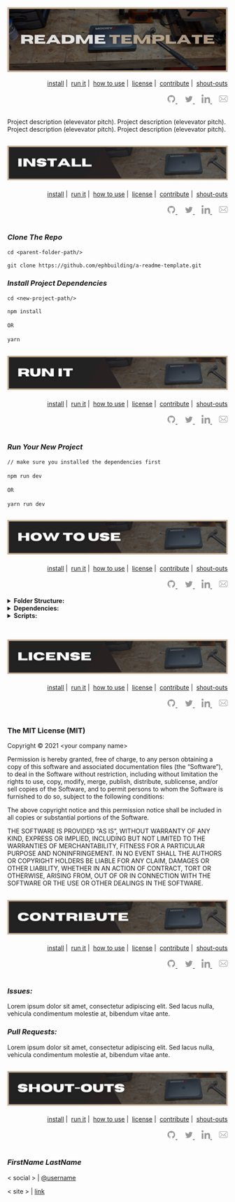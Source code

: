##

![readme title graphic](./assets/title.png)

<div id='nav' align='right'>
  <div>
    <a href='#install'>install</a>&nbsp;|&nbsp;
    <a href='#run-it'>run it</a>&nbsp;|&nbsp;
    <a href='#how-to-use'>how to use</a>&nbsp;|&nbsp;
    <a href='#license'>license</a>&nbsp;|&nbsp;
    <a href='#contribute'>contribute</a>&nbsp;|&nbsp;
    <a href='#shout-outs'>shout-outs</a>
  </div>
  <br/>
  <div>
    <a href='https://github.com/ephbuilding' alt='github icon'>
      <img src='./assets/icon-gh.svg' height='20'/>
    </a>
    &nbsp;
    &nbsp;
    <a href='https://twitter.com/ephbuilding' alt='twitter icon'>
      <img src='./assets/icon-tw.svg' height='20'/>
    </a>
    &nbsp;
    &nbsp;
    <a href='https://linkedin.com/in/ephbuilding' alt='linkedin icon'>
      <img src='./assets/icon-li.svg' height='20'/>
    </a>
    &nbsp;
    &nbsp;
    <a href='mailto:ephraim@modevx.com' alt='email icon'>
      <img src='./assets/icon-env.svg' height='20'/>
    </a>
  </div>
  <br/>
</div>

Project description (elevevator pitch). Project description (elevevator pitch). Project description (elevevator pitch). Project description (elevevator pitch).

##

<h2 id='install' align='center'>
  <img alt='readme install graphic' src='./assets/install.png'>
</h2>

<div id='nav' align='right'>
  <div>
    <a href='#install'>install</a>&nbsp;|&nbsp;
    <a href='#run-it'>run it</a>&nbsp;|&nbsp;
    <a href='#how-to-use'>how to use</a>&nbsp;|&nbsp;
    <a href='#license'>license</a>&nbsp;|&nbsp;
    <a href='#contribute'>contribute</a>&nbsp;|&nbsp;
    <a href='#shout-outs'>shout-outs</a>
  </div>
  <br/>
  <div>
    <a href='https://github.com/ephbuilding' alt='github icon'>
      <img src='./assets/icon-gh.svg' height='20'/>
    </a>
    &nbsp;
    &nbsp;
    <a href='https://twitter.com/ephbuilding' alt='twitter icon'>
      <img src='./assets/icon-tw.svg' height='20'/>
    </a>
    &nbsp;
    &nbsp;
    <a href='https://linkedin.com/in/ephbuilding' alt='linkedin icon'>
      <img src='./assets/icon-li.svg' height='20'/>
    </a>
    &nbsp;
    &nbsp;
    <a href='mailto:ephraim@modevx.com' alt='email icon'>
      <img src='./assets/icon-env.svg' height='20'/>
    </a>
  </div>
  <br/>
</div>

### **_Clone The Repo_**

```shellscript
cd <parent-folder-path/>
```

```shellscript
git clone https://github.com/ephbuilding/a-readme-template.git
```

### **_Install Project Dependencies_**

```shellscript
cd <new-project-path/>
```

```shellscript
npm install

OR

yarn
```

##

<h2 id='run-it' align='center'>
  <img alt='readme run-it graphic' src='./assets/run-it.png'>
</h2>

<div id='nav' align='right'>
  <div>
    <a href='#install'>install</a>&nbsp;|&nbsp;
    <a href='#run-it'>run it</a>&nbsp;|&nbsp;
    <a href='#how-to-use'>how to use</a>&nbsp;|&nbsp;
    <a href='#license'>license</a>&nbsp;|&nbsp;
    <a href='#contribute'>contribute</a>&nbsp;|&nbsp;
    <a href='#shout-outs'>shout-outs</a>
  </div>
  <br/>
  <div>
    <a href='https://github.com/ephbuilding' alt='github icon'>
      <img src='./assets/icon-gh.svg' height='20'/>
    </a>
    &nbsp;
    &nbsp;
    <a href='https://twitter.com/ephbuilding' alt='twitter icon'>
      <img src='./assets/icon-tw.svg' height='20'/>
    </a>
    &nbsp;
    &nbsp;
    <a href='https://linkedin.com/in/ephbuilding' alt='linkedin icon'>
      <img src='./assets/icon-li.svg' height='20'/>
    </a>
    &nbsp;
    &nbsp;
    <a href='mailto:ephraim@modevx.com' alt='email icon'>
      <img src='./assets/icon-env.svg' height='20'/>
    </a>
  </div>
  <br/>
</div>

### **_Run Your New Project_**

```shellscript
// make sure you installed the dependencies first

npm run dev

OR

yarn run dev
```

##

<h2 id='how-to-use' align='center'>
  <img alt='readme how-to-use graphic' src='./assets/how-to-use.png'>
</h2>

<div id='nav' align='right'>
  <div>
    <a href='#install'>install</a>&nbsp;|&nbsp;
    <a href='#run-it'>run it</a>&nbsp;|&nbsp;
    <a href='#how-to-use'>how to use</a>&nbsp;|&nbsp;
    <a href='#license'>license</a>&nbsp;|&nbsp;
    <a href='#contribute'>contribute</a>&nbsp;|&nbsp;
    <a href='#shout-outs'>shout-outs</a>
  </div>
  <br/>
  <div>
    <a href='https://github.com/ephbuilding' alt='github icon'>
      <img src='./assets/icon-gh.svg' height='20'/>
    </a>
    &nbsp;
    &nbsp;
    <a href='https://twitter.com/ephbuilding' alt='twitter icon'>
      <img src='./assets/icon-tw.svg' height='20'/>
    </a>
    &nbsp;
    &nbsp;
    <a href='https://linkedin.com/in/ephbuilding' alt='linkedin icon'>
      <img src='./assets/icon-li.svg' height='20'/>
    </a>
    &nbsp;
    &nbsp;
    <a href='mailto:ephraim@modevx.com' alt='email icon'>
      <img src='./assets/icon-env.svg' height='20'/>
    </a>
  </div>
  <br/>
</div>

<details>
<summary><strong>Folder Structure:</strong></summary>

```shellscript
// example folder structure

your-app-name/...................root directory
  __tests__/.....................tests
  dist/..........................deployment folder
  node_modules/..................project dependencies
  public/........................copied to dist/
  src/...........................MAIN PROJECT FOLDER
    assets/......................images, fonts
    components/..................React components
    hooks/.......................custom React hooks
    pages/.......................pages view components
    services/....................3rd-party data resources
    styles/......................CSS stylesheets
    App.jsx......................project root component
    index.js.....................PROJECT ENTRY POINT
  .env...........................environment variables
  .gitignore.....................don't expose those .env keys!
  package.json...................project dependency config
  README.md......................you are here [X]
  yarn.lock......................dependency lock file
```

</details>

<details>
<summary><strong>Dependencies:</strong></summary>

### **_Production_**

`react` | JavaScript library for creating user interfaces

`react-dom` | React package for working with the DOM

`react-query` | Hooks for managing, caching and syncing asynchronous and remote data in React

### **_Development_**

`jest` | JavaScript test runner

`tailwindcss` | utility-first CSS framework

`postcss` | JavaScript plugins that analyze and transform CSS

</details>

<details>
<summary><strong>Scripts:</strong></summary>

`"dev"` runs the app in `development` mode

`"test"` runs `"jest"` in interactice watch mode

`"build"` prepares your app's code for production to the `dist/` folder

</details>

<br>

##

<h2 id='license' align='center'>
  <img alt='readme license graphic' src='./assets/license.png'>
</h2>

<div id='nav' align='right'>
  <div>
    <a href='#install'>install</a>&nbsp;|&nbsp;
    <a href='#run-it'>run it</a>&nbsp;|&nbsp;
    <a href='#how-to-use'>how to use</a>&nbsp;|&nbsp;
    <a href='#license'>license</a>&nbsp;|&nbsp;
    <a href='#contribute'>contribute</a>&nbsp;|&nbsp;
    <a href='#shout-outs'>shout-outs</a>
  </div>
  <br/>
  <div>
    <a href='https://github.com/ephbuilding' alt='github icon'>
      <img src='./assets/icon-gh.svg' height='20'/>
    </a>
    &nbsp;
    &nbsp;
    <a href='https://twitter.com/ephbuilding' alt='twitter icon'>
      <img src='./assets/icon-tw.svg' height='20'/>
    </a>
    &nbsp;
    &nbsp;
    <a href='https://linkedin.com/in/ephbuilding' alt='linkedin icon'>
      <img src='./assets/icon-li.svg' height='20'/>
    </a>
    &nbsp;
    &nbsp;
    <a href='mailto:ephraim@modevx.com' alt='email icon'>
      <img src='./assets/icon-env.svg' height='20'/>
    </a>
  </div>
  <br/>
</div>

### The MIT License (MIT)

Copyright © 2021 \<your company name\>

Permission is hereby granted, free of charge, to any person obtaining a copy of this software and associated documentation files (the “Software”), to deal in the Software without restriction, including without limitation the rights to use, copy, modify, merge, publish, distribute, sublicense, and/or sell copies of the Software, and to permit persons to whom the Software is furnished to do so, subject to the following conditions:

The above copyright notice and this permission notice shall be included in all copies or substantial portions of the Software.

THE SOFTWARE IS PROVIDED “AS IS”, WITHOUT WARRANTY OF ANY KIND, EXPRESS OR IMPLIED, INCLUDING BUT NOT LIMITED TO THE WARRANTIES OF MERCHANTABILITY, FITNESS FOR A PARTICULAR PURPOSE AND NONINFRINGEMENT. IN NO EVENT SHALL THE AUTHORS OR COPYRIGHT HOLDERS BE LIABLE FOR ANY CLAIM, DAMAGES OR OTHER LIABILITY, WHETHER IN AN ACTION OF CONTRACT, TORT OR OTHERWISE, ARISING FROM, OUT OF OR IN CONNECTION WITH THE SOFTWARE OR THE USE OR OTHER DEALINGS IN THE SOFTWARE.

##

<h2 id='contribute' align='center'>
  <img alt='readme contribute graphic' src='./assets/contribute.png'>
</h2>

<div id='nav' align='right'>
  <div>
    <a href='#install'>install</a>&nbsp;|&nbsp;
    <a href='#run-it'>run it</a>&nbsp;|&nbsp;
    <a href='#how-to-use'>how to use</a>&nbsp;|&nbsp;
    <a href='#license'>license</a>&nbsp;|&nbsp;
    <a href='#contribute'>contribute</a>&nbsp;|&nbsp;
    <a href='#shout-outs'>shout-outs</a>
  </div>
  <br/>
  <div>
    <a href='https://github.com/ephbuilding' alt='github icon'>
      <img src='./assets/icon-gh.svg' height='20'/>
    </a>
    &nbsp;
    &nbsp;
    <a href='https://twitter.com/ephbuilding' alt='twitter icon'>
      <img src='./assets/icon-tw.svg' height='20'/>
    </a>
    &nbsp;
    &nbsp;
    <a href='https://linkedin.com/in/ephbuilding' alt='linkedin icon'>
      <img src='./assets/icon-li.svg' height='20'/>
    </a>
    &nbsp;
    &nbsp;
    <a href='mailto:ephraim@modevx.com' alt='email icon'>
      <img src='./assets/icon-env.svg' height='20'/>
    </a>
  </div>
  <br/>
</div>

### **_Issues:_**

Lorem ipsum dolor sit amet, consectetur adipiscing elit. Sed lacus nulla, vehicula condimentum molestie at, bibendum vitae ante.

### **_Pull Requests:_**

Lorem ipsum dolor sit amet, consectetur adipiscing elit. Sed lacus nulla, vehicula condimentum molestie at, bibendum vitae ante.

##

<h2 id='shout-outs' align='center'>
  <img alt='readme shout-outs graphic' src='./assets/shout-outs.png'>
</h2>

<div id='nav' align='right'>
  <div>
    <a href='#install'>install</a>&nbsp;|&nbsp;
    <a href='#run-it'>run it</a>&nbsp;|&nbsp;
    <a href='#how-to-use'>how to use</a>&nbsp;|&nbsp;
    <a href='#license'>license</a>&nbsp;|&nbsp;
    <a href='#contribute'>contribute</a>&nbsp;|&nbsp;
    <a href='#shout-outs'>shout-outs</a>
  </div>
  <br/>
  <div>
    <a href='https://github.com/ephbuilding' alt='github icon'>
      <img src='./assets/icon-gh.svg' height='20'/>
    </a>
    &nbsp;
    &nbsp;
    <a href='https://twitter.com/ephbuilding' alt='twitter icon'>
      <img src='./assets/icon-tw.svg' height='20'/>
    </a>
    &nbsp;
    &nbsp;
    <a href='https://linkedin.com/in/ephbuilding' alt='linkedin icon'>
      <img src='./assets/icon-li.svg' height='20'/>
    </a>
    &nbsp;
    &nbsp;
    <a href='mailto:ephraim@modevx.com' alt='email icon'>
      <img src='./assets/icon-env.svg' height='20'/>
    </a>
  </div>
  <br/>
</div>

### **_FirstName LastName_**

\< social \> | [@username](https://some.address)

\< site \> | [link](https://some.address)
